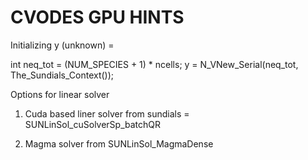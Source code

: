 # CVODES GPU HINTS 

Initializing y (unknown) =   

int neq_tot = (NUM_SPECIES + 1) * ncells;
y = N_VNew_Serial(neq_tot, The_Sundials_Context());


Options for linear solver 

1. Cuda based liner solver from sundials = SUNLinSol_cuSolverSp_batchQR

2. Magma solver from SUNLinSol_MagmaDense







